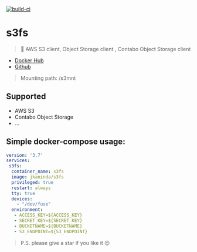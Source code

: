 [![build-ci](https://github.com/jkaninda/s3fs/actions/workflows/build.yml/badge.svg)](https://github.com/jkaninda/s3fs/actions/workflows/build.yml)

# s3fs

> 🐳 AWS S3 client, Object Storage client , Contabo Object Storage client 

* [Docker Hub](https://hub.docker.com/r/jkaninda/s3fs)
* [Github](https://github.com/jkaninda/s3fs)

> Mounting path: /s3mnt

## Supported
- AWS S3
- Contabo Object Storage
- ...


## Simple docker-compose usage:

```yaml
version: '3.7'
services:
 s3fs:
  container_name: s3fs
  image: jkaninda/s3fs
  privileged: true
  restart: always
  tty: true
  devices:
    - "/dev/fuse"
  environment:
   - ACCESS_KEY=${ACCESS_KEY}
   - SECRET_KEY=${SECRET_KEY}
   - BUCKETNAME=${BUCKETNAME}
   - S3_ENDPOINT=${S3_ENDPOINT}
```

> P.S. please give a star if you like it :wink:
